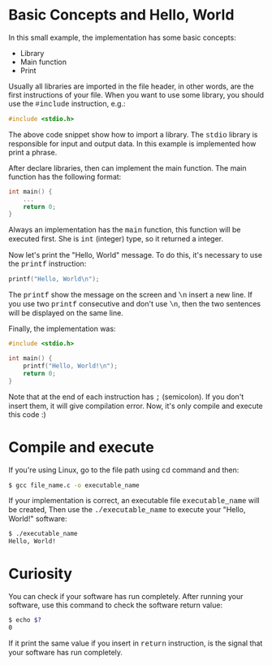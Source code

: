 # Basic Concepts and Hello, World

In this small example, the implementation has some basic concepts:
* Library
* Main function
* Print

Usually all libraries are imported in the file header, in other words, are the first instructions of your file. When you want to use some library, you should use the <span style="font-family:courier">#include</span> instruction, e.g.:
```c
#include <stdio.h>
```
The above code snippet show how to import a library. The <span style="font-family:courier">stdio</span> library is responsible for input and output data. In this example is implemented how print a phrase.

After declare libraries, then can implement the main function. The main function has the following format:
```c
int main() {
	...
	return 0;
}
```
Always an implementation has the <span style="font-family:courier">main</span> function, this function will be executed first. She is <span style="font-family:courier">int</span> (integer) type, so it returned a integer.

Now let's print the "Hello, World" message. To do this, it's necessary to use the <span style="font-family:courier">printf</span> instruction:
```c
printf("Hello, World\n");
```
The <span style="font-family:courier">printf</span> show the message on the screen and <span style="font-family:courier">\n</span> insert a new line. If you use two <span style="font-family:courier">printf</span> consecutive and don't use <span style="font-family:courier">\n</span>, then the two sentences will be displayed on the same line.

Finally, the implementation was:
```c
#include <stdio.h>

int main() {
	printf("Hello, World!\n");
	return 0;
}
```
Note that at the end of each instruction has <span style="font-family:courier">;</span> (semicolon). If you don't insert them, it will give compilation error.
Now, it's only compile and execute this code :)

# Compile and execute

If you're using Linux, go to the file path using <span style="font-family:courier">cd</span> command and then:
```bash
$ gcc file_name.c -o executable_name
```
If your implementation is correct, an executable file <span style="font-family:courier">executable_name</span> will be created, Then use the <span style="font-family:courier">./executable_name</span> to execute your "Hello, World!" software:
```bash
$ ./executable_name
Hello, World!
```

# Curiosity
You can check if your software has run completely. After running your software, use this command to check the software return value:
```bash
$ echo $?
0
```
If it print the same value if you insert in <span style="font-family:courier">return</span> instruction, is the signal that your software has run completely.

<span style="font-family:courier"></span>
